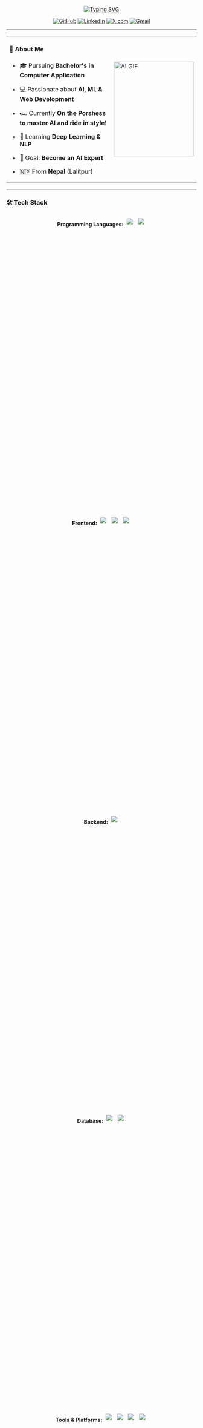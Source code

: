 <p align="center">
  <a href="https://git.io/typing-svg"><img src="https://readme-typing-svg.demolab.com?font=Fira+Code&size=30&duration=2000&pause=1000&color=58A6FF&center=true&vCenter=true&width=1000&lines=Hi+%F0%9F%91%8B%2C+I'm+Dinesh+Bajgain;AI+Enthusiast+%7C+Passionate+Developer+%7C+Chill+Guy" alt="Typing SVG" /></a>
</p>

<div align="center">
  
  [![GitHub](https://img.shields.io/badge/-GitHub-181717?style=for-the-badge&logo=GitHub&logoColor=white)](https://github.com/dinesh-bazgain)
  [![LinkedIn](https://img.shields.io/badge/-LinkedIn-0077B5?style=for-the-badge&logo=LinkedIn&logoColor=white)](https://www.linkedin.com/in/mr-bajgain)
  [![X.com](https://img.shields.io/badge/-Twitter-1DA1F2?style=for-the-badge&logo=Twitter&logoColor=white)](https://x.com/Mr_Bajgain)
  [![Gmail](https://img.shields.io/badge/-Gmail-EA4335?style=for-the-badge&logo=Gmail&logoColor=white)](mailto:dinesh.bazgain@gmail.com)
  
</div>

---

<table>
  <tr>
    <td width="55%" style="border:none;">
      
#### 🚀 About Me
- 🎓 Pursuing **Bachelor's in Computer Application**
- 💻 Passionate about **AI, ML & Web Development**
- 🏎️ Currently **On the Porshess to master AI and ride in style!**
- 🌱 Learning **Deep Learning & NLP**
- 🎯 Goal: **Become an AI Expert**
- 🇳🇵 From **Nepal** (Lalitpur)
      
  </td>
    <td width="45%" style="border:none;">
      <img src="https://media1.giphy.com/media/v1.Y2lkPTc5MGI3NjExbjRlNHkzdnl5aGpldmxjajJrYW5pZjhtY3QyY2JoMHhuNXJjM3RueiZlcD12MV9pbnRlcm5hbF9naWZfYnlfaWQmY3Q9Zw/l378iOFZR9VjYhssM/giphy.gif" alt="AI GIF" width="100%" height="250px" padding="0" margin="0">
    </td>
  </tr>
</table>

---

### 🛠️ Tech Stack

<div style="text-align: center; margin: 0 auto; width: 80%;">
  <div style="height: 20%; padding: 5px;">
    <b>Programming Languages: </b>
    <img src="https://img.shields.io/badge/-Python-3776AB?style=flat&logo=python&logoColor=white" style="padding: 5px;" />
    <img src="https://img.shields.io/badge/-JavaScript-F7DF1E?style=flat&logo=javascript&logoColor=black" style="padding: 5px;" />
  </div>
  
  <div style="height: 20%; padding: 5px;">
    <b>Frontend: </b>
    <img src="https://img.shields.io/badge/-React-61DAFB?style=flat&logo=react&logoColor=black" style="padding: 5px;" />
    <img src="https://img.shields.io/badge/-HTML5-E34F26?style=flat&logo=html5&logoColor=white" style="padding: 5px;" />
    <img src="https://img.shields.io/badge/-CSS3-1572B6?style=flat&logo=css3" style="padding: 5px;" />
  </div>
  
  <div style="height: 20%; padding: 5px;">
    <b>Backend: </b>
    <img src="https://img.shields.io/badge/-Django-092E20?style=flat&logo=django&logoColor=white" style="padding: 5px;" />
  </div>
  
  <div style="height: 20%; padding: 5px;">
    <b>Database: </b>
    <img src="https://img.shields.io/badge/-MongoDB-47A248?style=flat&logo=mongodb&logoColor=white" style="padding: 5px;" />
    <img src="https://img.shields.io/badge/-MySQL-4479A1?style=flat&logo=mysql&logoColor=white" style="padding: 5px;" />
  </div>
  
  <div style="height: 20%; padding: 5px;">
    <b>Tools & Platforms: </b>
    <img src="https://img.shields.io/badge/-Git-F05032?style=flat&logo=git&logoColor=white" style="padding: 5px;" />
    <img src="https://img.shields.io/badge/-GitHub-181717?style=flat&logo=github&logoColor=white" style="padding: 5px;" />
    <img src="https://img.shields.io/badge/-VSCode-007ACC?style=flat&logo=visual-studio-code&logoColor=white" style="padding: 5px;" />
    <img src="https://img.shields.io/badge/-Jupyter-F37626?style=flat&logo=jupyter&logoColor=white" style="padding: 5px;" />
  </div>
  
  <div style="height: 20%; padding: 5px;">
    <b>AI Libraries: </b>
    <img src="https://img.shields.io/badge/-TensorFlow-FF6F00?style=flat&logo=tensorflow&logoColor=white" style="padding: 5px;" />
    <img src="https://img.shields.io/badge/-PyTorch-EE4C2C?style=flat&logo=pytorch&logoColor=white" style="padding: 5px;" />
    <img src="https://img.shields.io/badge/-Keras-FF3C00?style=flat&logo=keras&logoColor=white" style="padding: 5px;" />
    <img src="https://img.shields.io/badge/-Scikit_Learn-F7931E?style=flat&logo=scikit-learn&logoColor=white" style="padding: 5px;" />
    <img src="https://img.shields.io/badge/-Matplotlib-000000?style=flat&logo=python&logoColor=white" style="padding: 5px;" />
    <img src="https://img.shields.io/badge/-NumPy-013243?style=flat&logo=numpy&logoColor=white" style="padding: 5px;" />
    <img src="https://img.shields.io/badge/-Pandas-150458?style=flat&logo=pandas&logoColor=white" style="padding: 5px;" />
    <img src="https://img.shields.io/badge/-Scipy-8CA0FF?style=flat&logo=scipy&logoColor=white" style="padding: 5px;" />
  </div>
</div>

---

### 🔥 Featured Projects
- 🚀 [**Face Recognition System**](#) - **Web-based attendance system using AI**
- 🔥 [**Sentiment Analysis Tool**](#) - **Custom ML model for classifying movie reviews**

---
<div align="center">

### 💊 GitHub Stats

<div style="display: flex; flex-wrap: nowrap; justify-content: center; align-items: center; gap: 10px; color: white;">
  <img src="https://github-readme-stats.vercel.app/api/top-langs/?username=dinesh-bazgain&theme=shadow_red&hide_border=false&include_all_commits=false&count_private=false&layout=compact" width="350"/>
  
  <a href="https://git.io/streak-stats" style="text-decoration: none; outline: none; color: white;">
    <img src="https://github-readme-streak-stats-eight.vercel.app?user=dinesh-bazgain&theme=shadow_red&hide_border=false&card_width=350" alt="GitHub Streak"/>
  </a>
  
  <img src="https://github-readme-stats.vercel.app/api?username=dinesh-bazgain&theme=shadow_red&hide_border=false&include_all_commits=false&count_private=false" width="350"/>

</div>



---

### 🔗 Connect with Me
<div align="center" style="display: flex; gap: 10px; justify-content: center;">
  <a href="https://www.linkedin.com/in/mr-bajgain/">
    <img src="https://img.shields.io/badge/-LinkedIn-blue?style=flat&logo=linkedin"/>
  </a>
  <a href="https://x.com/Mr_Bajgain">
    <img src="https://img.shields.io/badge/-Twitter-blue?style=flat&logo=twitter"/>
  </a>
  <a href="https://medium.com/@dinesh.bajgain">
    <img src="https://img.shields.io/badge/-Medium-black?style=flat&logo=medium"/>
  </a>
  <a href="mailto:dinesh.bazgain@gmail.com">
    <img src="https://img.shields.io/badge/-Email-red?style=flat&logo=gmail"/>
  </a>
</div>

<h5>🏎️ I’m on the Porshess!!!</h5>
<h6> I don’t chase dreams — I code them into existence. One bug, one breakthrough, one f*cking idea that flips the goddamn world upside down.  <br/>  🌍🚀💥
</h6>

---

### 👀 Profile Views
![Visitor Count](https://komarev.com/ghpvc/?username=DineshBajgain&color=red&size=30)


</div>

